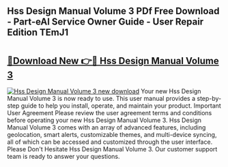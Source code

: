 ## Hss Design Manual Volume 3 PDf Free Download - Part-eAl Service Owner Guide - User Repair Edition TEmJ1

# <h2><a href="http://bc14552.oget.top/?id=Hss+Design+Manual+Volume+3">🔗Download New 👉🔴 Hss Design Manual Volume 3</a></h2>

[![Hss Design Manual Volume 3 new download](https://i.imgur.com/5g1atiW.png)](http://bc14552.oget.top/?id=Hss+Design+Manual+Volume+3)
Your new Hss Design Manual Volume 3 is now ready to use. This user manual provides a step-by-step guide to help you install, operate, and maintain your product. Important User Agreement Please review the user agreement terms and conditions before operating your new Hss Design Manual Volume 3. Hss Design Manual Volume 3 comes with an array of advanced features, including geolocation, smart alerts, customizable themes, and multi-device syncing, all of which can be accessed and customized through the user interface. Please Don't Hesitate Hss Design Manual Volume 3. Our customer support team is ready to answer your questions.
